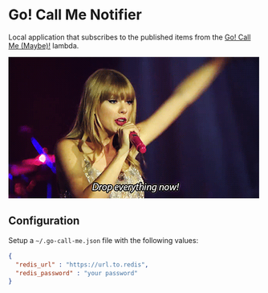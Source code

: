 # Go! Call Me Notifier

Local application that subscribes to the published items from the
[Go! Call Me (Maybe)!][go call me maybe] lambda.

![taylor swift][drop everything now]

## Configuration

Setup a `~/.go-call-me.json` file with the following values:

```json
{
  "redis_url" : "https://url.to.redis",
  "redis_password" : "your password"
}
```

[go call me maybe]: https://github.com/trueheart78/go-call-me-maybe
[drop everything now]: assets/images/taylor-swift.gif
